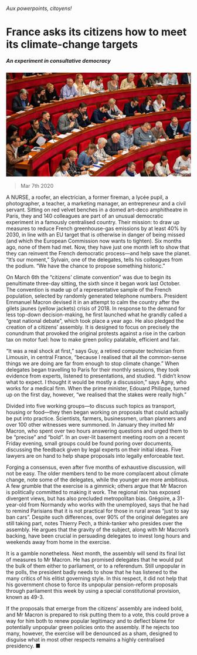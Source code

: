 ###### Aux powerpoints, citoyens!

# France asks its citizens how to meet its climate-change targets 

##### An experiment in consultative democracy 

![image](images/20200307_EUP004_0.jpg) 

> Mar 7th 2020 

A NURSE, a roofer, an electrician, a former fireman, a lycée pupil, a photographer, a teacher, a marketing manager, an entrepreneur and a civil servant. Sitting on red velvet benches in a domed art-deco amphitheatre in Paris, they and 140 colleagues are part of an unusual democratic experiment in a famously centralised country. Their mission: to draw up measures to reduce French greenhouse-gas emissions by at least 40% by 2030, in line with an EU target that is otherwise in danger of being missed (and which the European Commission now wants to tighten). Six months ago, none of them had met. Now, they have just one month left to show that they can reinvent the French democratic process—and help save the planet. “It’s our moment,” Sylvain, one of the delegates, tells his colleagues from the podium. “We have the chance to propose something historic.”

On March 6th the “citizens’ climate convention” was due to begin its penultimate three-day sitting, the sixth since it began work last October. The convention is made up of a representative sample of the French population, selected by randomly generated telephone numbers. President Emmanuel Macron devised it in an attempt to calm the country after the gilets jaunes (yellow jackets) crisis of 2018. In response to the demand for less top-down decision-making, he first launched what he grandly called a “great national debate”, which took place a year ago. He also pledged the creation of a citizens’ assembly. It is designed to focus on precisely the conundrum that provoked the original protests against a rise in the carbon tax on motor fuel: how to make green policy palatable, efficient and fair.


“It was a real shock at first,” says Guy, a retired computer technician from Limousin, in central France, “because I realised that all the common-sense things we are doing are far from enough to stop climate change.” When delegates began travelling to Paris for their monthly sessions, they took evidence from experts, listened to presentations, and studied. “I didn’t know what to expect. I thought it would be mostly a discussion,” says Agny, who works for a medical firm. When the prime minister, Edouard Philippe, turned up on the first day, however, “we realised that the stakes were really high.”

Divided into five working groups—to discuss such topics as transport, housing or food—they then began working on proposals that could actually be put into practice. Scientists, farmers, businessmen, urban planners and over 100 other witnesses were summoned. In January they invited Mr Macron, who spent over two hours answering questions and urged them to be “precise” and “bold”. In an over-lit basement meeting room on a recent Friday evening, small groups could be found poring over documents, discussing the feedback given by legal experts on their initial ideas. Five lawyers are on hand to help shape proposals into legally enforceable text.

Forging a consensus, even after five months of exhaustive discussion, will not be easy. The older members tend to be more complacent about climate change, note some of the delegates, while the younger are more ambitious. A few grumble that the exercise is a gimmick; others argue that Mr Macron is politically committed to making it work. The regional mix has exposed divergent views, but has also precluded metropolitan bias. Grégoire, a 31-year-old from Normandy who works with the unemployed, says that he had to remind Parisians that it is not practical for those in rural areas “just to say ban cars”. Despite such differences, over 90% of the original delegates are still taking part, notes Thierry Pech, a think-tanker who presides over the assembly. He argues that the gravity of the subject, along with Mr Macron’s backing, have been crucial in persuading delegates to invest long hours and weekends away from home in the exercise.

It is a gamble nonetheless. Next month, the assembly will send its final list of measures to Mr Macron. He has promised delegates that he would put the bulk of them either to parliament, or to a referendum. Still unpopular in the polls, the president badly needs to show that he has listened to the many critics of his elitist governing style. In this respect, it did not help that his government chose to force its unpopular pension-reform proposals through parliament this week by using a special constitutional provision, known as 49-3.

If the proposals that emerge from the citizens’ assembly are indeed bold, and Mr Macron is prepared to risk putting them to a vote, this could prove a way for him both to renew popular legitimacy and to deflect blame for potentially unpopular green policies onto the assembly. If he rejects too many, however, the exercise will be denounced as a sham, designed to disguise what in most other respects remains a highly centralised presidency. ■


